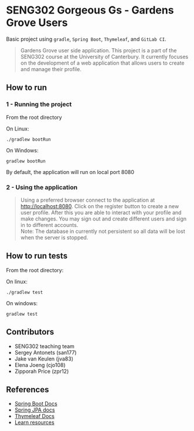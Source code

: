 # SENG302 Gorgeous Gs - Gardens Grove Users
Basic project using ```gradle```, ```Spring Boot```, ```Thymeleaf```, and ```GitLab CI```.

> Gardens Grove user side application. This project is a part of the SENG302 course at the University of Canterbury. 
> It currently focuses on the development of a web application that allows users to create and manage their profile.


## How to run
### 1 - Running the project
From the root directory

On Linux:
```
./gradlew bootRun
```

On Windows:
```
gradlew bootRun
```

By default, the application will run on local port 8080

### 2 - Using the application
> Using a preferred browser connect to the application at [http://localhost:8080](http://localhost:8080). 
> Click on the register button to create a new user profile. After this you are able to interact with your profile and make changes.
> You may sign out and create different users and sign in to different accounts.  
> Note: The database in currently not persistent so all data will be lost when the server is stopped.

## How to run tests
From the root directory: 

On linux:
```
./gradlew test
```
On windows:
```
gradlew test
```

## Contributors

- SENG302 teaching team
- Sergey Antonets (san177)
- Jake van Keulen (jva83)
- Elena Joeng (cjo108)
- Zipporah Price (zpr12)

## References

- [Spring Boot Docs](https://docs.spring.io/spring-boot/docs/current/reference/htmlsingle/)
- [Spring JPA docs](https://docs.spring.io/spring-data/jpa/docs/current/reference/html/)
- [Thymeleaf Docs](https://www.thymeleaf.org/documentation.html)
- [Learn resources](https://learn.canterbury.ac.nz/course/view.php?id=17797&section=8)
